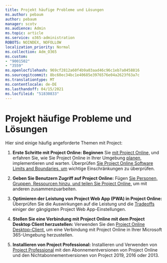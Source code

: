 ```yaml
---
title: Projekt häufige Probleme und Lösungen
ms.author: pebaum
author: pebaum
manager: scotv
ms.audience: Admin
ms.topic: article
ms.service: o365-administration
ROBOTS: NOINDEX, NOFOLLOW
localization_priority: Normal
ms.collection: Adm_O365
ms.custom:
- "9001502"
- "3559"
ms.openlocfilehash: 969cf2812a60f4b9a03aad46c96c1eb7a0458816
ms.sourcegitcommit: 8bc60ec34bc1e40685e3976576e04a2623f63a7c
ms.translationtype: MT
ms.contentlocale: de-DE
ms.lasthandoff: 04/15/2021
ms.locfileid: "51830833"
---
```

# <a name="project-common-issues-and-resolutions"></a>Projekt häufige Probleme und Lösungen

Hier sind einige häufig angeforderte Themen mit Project:

1. **Erste Schritte mit Project Online: Beginnen** Sie [mit Project Online,](https://docs.microsoft.com/ProjectOnline/get-started-with-project-online) und erfahren Sie, wie Sie Project Online in Ihrer Umgebung [planen,](https://docs.microsoft.com/projectonline/project-online) implementieren und warten.   Überprüfen [Sie Project Online Software Limits and Boundaries, um](https://docs.microsoft.com/ProjectOnline/project-online-software-boundaries-and-limits) wichtige Einschränkungen zu überprüfen.

2. **Geben Sie Benutzern Zugriff auf Project Online:** Fügen [Sie Personen, Gruppen, Ressourcen hinzu, und teilen Sie Project Online,](https://docs.microsoft.com/projectonline/step-2-add-people-to-project-online) um mit anderen zusammenzuarbeiten. 

3. **Optimieren der Leistung von Project Web App (PWA) in Project Online:** Überprüfen Sie die Auswirkungen auf die Leistung und die [Tradeoffs](https://docs.microsoft.com/projectonline/tune-project-online-performance) einiger der gängigsten Project Web App-Einstellungen.

4. **Stellen Sie eine Verbindung mit Project Online mit dem Project Desktop Client herzustellen:** Verwenden Sie den [Project Online Desktop-Client,](https://docs.microsoft.com/projectonline/connect-to-project-online-with-the-project-online-desktop-client) um eine Verbindung mit Project Online in Ihrer Microsoft 365-Umgebung herzustellen. 

5. **Installieren von Project Professional:** Installieren und Verwenden von [Project Professional](https://support.office.com/article/install-project-7059249b-d9fe-4d61-ab96-5c5bf435f281) mit den Abonnementversionen von Project Online und den Nichtabonnementversionen von Project 2019, 2016 oder 2013.
